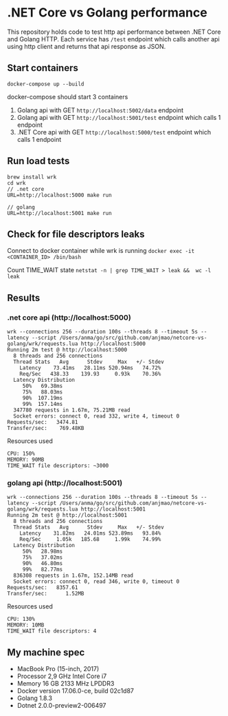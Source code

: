 # .NET Core vs Golang performance

This repository holds code to test http api performance between .NET Core and Golang HTTP.
Each service has `/test` endpoint which calls another api using http client and returns that api response as JSON.

## Start containers

`docker-compose up --build`

docker-compose should start 3 containers
1) Golang api with GET `http://localhost:5002/data` endpoint
2) Golang api with GET `http://localhost:5001/test` endpoint which calls 1 endpoint
3) .NET Core api with GET `http://localhost:5000/test` endpoint which calls 1 endpoint

## Run load tests

```
brew install wrk
cd wrk
// .net core
URL=http://localhost:5000 make run

// golang
URL=http://localhost:5001 make run
```

## Check for file descriptors leaks

Connect to docker container while wrk is running
`docker exec -it <CONTAINER_ID> /bin/bash`

Count TIME_WAIT state
`netstat -n | grep TIME_WAIT > leak &&  wc -l leak`

## Results

### .net core api (http://localhost:5000)

```
wrk --connections 256 --duration 100s --threads 8 --timeout 5s --latency --script /Users/anma/go/src/github.com/anjmao/netcore-vs-golang/wrk/requests.lua http://localhost:5000
Running 2m test @ http://localhost:5000
  8 threads and 256 connections
  Thread Stats   Avg      Stdev     Max   +/- Stdev
    Latency    73.41ms   28.11ms 520.94ms   74.72%
    Req/Sec   438.33    139.93     0.93k    70.36%
  Latency Distribution
     50%   69.38ms
     75%   88.03ms
     90%  107.19ms
     99%  157.14ms
  347780 requests in 1.67m, 75.21MB read
  Socket errors: connect 0, read 332, write 4, timeout 0
Requests/sec:   3474.81
Transfer/sec:    769.48KB
```

Resources used
```
CPU: 150%
MEMORY: 90MB
TIME_WAIT file descriptors: ~3000
```

### golang api (http://localhost:5001)

```
wrk --connections 256 --duration 100s --threads 8 --timeout 5s --latency --script /Users/anma/go/src/github.com/anjmao/netcore-vs-golang/wrk/requests.lua http://localhost:5001
Running 2m test @ http://localhost:5001
  8 threads and 256 connections
  Thread Stats   Avg      Stdev     Max   +/- Stdev
    Latency    31.82ms   24.01ms 523.89ms   93.84%
    Req/Sec     1.05k   185.68     1.99k    74.99%
  Latency Distribution
     50%   28.98ms
     75%   37.02ms
     90%   46.80ms
     99%   82.77ms
  836308 requests in 1.67m, 152.14MB read
  Socket errors: connect 0, read 346, write 0, timeout 0
Requests/sec:   8357.61
Transfer/sec:      1.52MB
```

Resources used
```
CPU: 130%
MEMORY: 10MB
TIME_WAIT file descriptors: 4
```

## My machine spec

* MacBook Pro (15-inch, 2017)
* Processor 2,9 GHz Intel Core i7
* Memory 16 GB 2133 MHz LPDDR3
* Docker version 17.06.0-ce, build 02c1d87
* Golang 1.8.3
* Dotnet 2.0.0-preview2-006497
